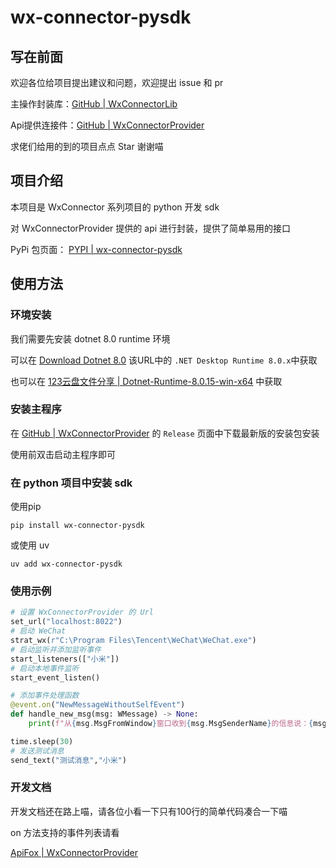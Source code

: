 # wx-connector-pysdk
## 写在前面
欢迎各位给项目提出建议和问题，欢迎提出 issue 和 pr

主操作封装库：[GitHub | WxConnectorLib](https://github.com/El1mir/WxConnector)

Api提供连接件：[GitHub | WxConnectorProvider](https://github.com/El1mir/WxConnectorProvider)

求佬们给用的到的项目点点 Star 谢谢喵

## 项目介绍
本项目是 WxConnector 系列项目的 python 开发 sdk

对 WxConnectorProvider 提供的 api 进行封装，提供了简单易用的接口

PyPi 包页面：
[PYPI | wx-connector-pysdk](https://pypi.org/project/wx-connector-pysdk/)
## 使用方法
### 环境安装
我们需要先安装 dotnet 8.0 runtime 环境

可以在
[Download Dotnet 8.0](https://dotnet.microsoft.com/en-us/download/dotnet/8.0)
该URL中的 `.NET Desktop Runtime 8.0.x`中获取

也可以在 
[123云盘文件分享 | Dotnet-Runtime-8.0.15-win-x64](https://www.123912.com/s/trNHjv-Ai9GA)
中获取
### 安装主程序
在 
[GitHub | WxConnectorProvider](https://github.com/El1mir/WxConnectorProvider)
的 `Release` 页面中下载最新版的安装包安装

使用前双击启动主程序即可
### 在 python 项目中安装 sdk
使用pip
```
pip install wx-connector-pysdk
```
或使用 uv
```
uv add wx-connector-pysdk
```
### 使用示例
```python
# 设置 WxConnectorProvider 的 Url
set_url("localhost:8022")
# 启动 WeChat
strat_wx(r"C:\Program Files\Tencent\WeChat\WeChat.exe")
# 启动监听并添加监听事件
start_listeners(["小米"])
# 启动本地事件监听
start_event_listen()

# 添加事件处理函数
@event.on("NewMessageWithoutSelfEvent")
def handle_new_msg(msg: WMessage) -> None:
    print(f"从{msg.MsgFromWindow}窗口收到{msg.MsgSenderName}的信息说：{msg.MsgContent}")

time.sleep(30)
# 发送测试消息
send_text("测试消息","小米")
```
### 开发文档
开发文档还在路上喵，请各位小看一下只有100行的简单代码凑合一下喵

on 方法支持的事件列表请看 

[ApiFox | WxConnectorProvider](https://3rr385280j.apifox.cn/3621830w0)
